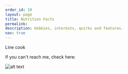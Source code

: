 ```yaml
---
order_id: 10
layout: page
title: Nutrition Facts
permalink: 
description: Hobbies, interests, quirks and features.
nav: true
---
```



Line cook


If you can't reach me, check here:

![alt text](https://yxie20.github.io/assets/img/findme.png)
